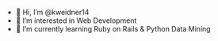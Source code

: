- 👋 Hi, I’m @kweidner14
- 👀 I’m interested in Web Development
- 🌱 I’m currently learning Ruby on Rails & Python Data Mining

<!---
kweidner14/kweidner14 is a ✨ special ✨ repository because its `README.md` (this file) appears on your GitHub profile.
You can click the Preview link to take a look at your changes.
--->

